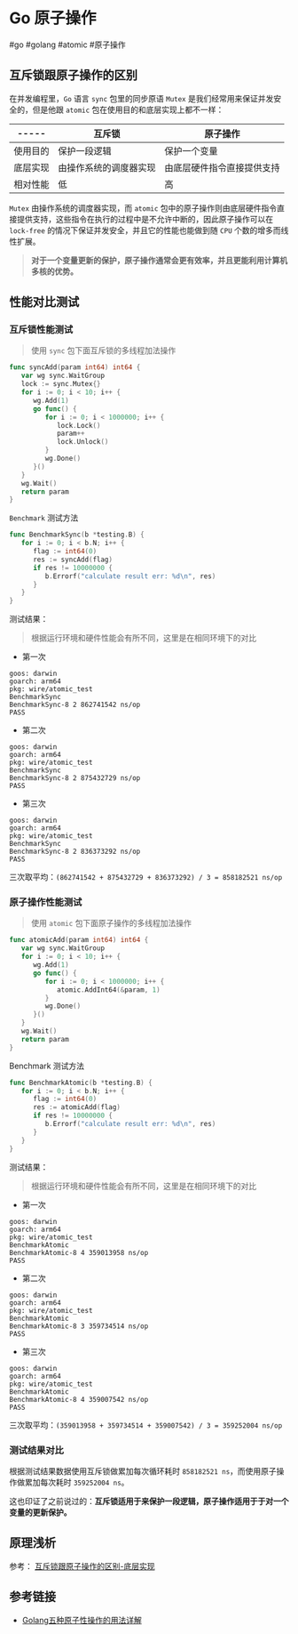 # Go 原子操作

#go #golang #atomic #原子操作 

## 互斥锁跟原子操作的区别

在并发编程里，`Go` 语言 `sync` 包里的同步原语 `Mutex` 是我们经常用来保证并发安全的，但是他跟 `atomic` 包在使用目的和底层实现上都不一样：

| -----   | 互斥锁                 | 原子操作                   |
| ------- | ---------------------- | -------------------------- |
| 使用目的 | 保护一段逻辑           | 保护一个变量               |
| 底层实现 | 由操作系统的调度器实现 | 由底层硬件指令直接提供支持 |
| 相对性能 | 低                     | 高                         |

`Mutex` 由操作系统的调度器实现，而 `atomic` 包中的原子操作则由底层硬件指令直接提供支持，这些指令在执行的过程中是不允许中断的，因此原子操作可以在 `lock-free` 的情况下保证并发安全，并且它的性能也能做到随 `CPU` 个数的增多而线性扩展。

> **对于一个变量更新的保护，原子操作通常会更有效率，并且更能利用计算机多核的优势。**

## 性能对比测试

### 互斥锁性能测试

> 使用 `sync` 包下面互斥锁的多线程加法操作

```go
func syncAdd(param int64) int64 {  
   var wg sync.WaitGroup  
   lock := sync.Mutex{}  
   for i := 0; i < 10; i++ {  
      wg.Add(1)  
      go func() {  
         for i := 0; i < 1000000; i++ {  
            lock.Lock()  
            param++  
            lock.Unlock()  
         }  
         wg.Done()  
      }()  
   }  
   wg.Wait()  
   return param  
}
```

`Benchmark` 测试方法

```go
func BenchmarkSync(b *testing.B) {  
   for i := 0; i < b.N; i++ {  
      flag := int64(0)  
      res := syncAdd(flag)  
      if res != 10000000 {  
         b.Errorf("calculate result err: %d\n", res)  
      }  
   }  
}
```

测试结果：

> 根据运行环境和硬件性能会有所不同，这里是在相同环境下的对比

- 第一次
```shell
goos: darwin
goarch: arm64
pkg: wire/atomic_test
BenchmarkSync
BenchmarkSync-8 2 862741542 ns/op
PASS
```
- 第二次
```shell
goos: darwin
goarch: arm64
pkg: wire/atomic_test
BenchmarkSync
BenchmarkSync-8 2 875432729 ns/op
PASS
```
- 第三次
```shell
goos: darwin
goarch: arm64
pkg: wire/atomic_test
BenchmarkSync
BenchmarkSync-8 2 836373292 ns/op
PASS
```

三次取平均：`(862741542 + 875432729 + 836373292) / 3 = 858182521 ns/op`

### 原子操作性能测试

> 使用 `atomic` 包下面原子操作的多线程加法操作

```go
func atomicAdd(param int64) int64 {  
   var wg sync.WaitGroup  
   for i := 0; i < 10; i++ {  
      wg.Add(1)  
      go func() {  
         for i := 0; i < 1000000; i++ {  
            atomic.AddInt64(&param, 1)  
         }  
         wg.Done()  
      }()  
   }  
   wg.Wait()  
   return param  
}
```

Benchmark 测试方法

```go
func BenchmarkAtomic(b *testing.B) {  
   for i := 0; i < b.N; i++ {  
      flag := int64(0)  
      res := atomicAdd(flag)  
      if res != 10000000 {  
         b.Errorf("calculate result err: %d\n", res)  
      }  
   }  
}
```

测试结果：

> 根据运行环境和硬件性能会有所不同，这里是在相同环境下的对比

- 第一次
```shell
goos: darwin
goarch: arm64
pkg: wire/atomic_test
BenchmarkAtomic
BenchmarkAtomic-8 4 359013958 ns/op
PASS
```
- 第二次
```shell
goos: darwin
goarch: arm64
pkg: wire/atomic_test
BenchmarkAtomic
BenchmarkAtomic-8 3 359734514 ns/op
PASS
```
- 第三次
```shell
goos: darwin
goarch: arm64
pkg: wire/atomic_test
BenchmarkAtomic
BenchmarkAtomic-8 4 359007542 ns/op
PASS
```

三次取平均：`(359013958 + 359734514 + 359007542) / 3 = 359252004 ns/op`

### 测试结果对比

根据测试结果数据使用互斥锁做累加每次循环耗时 `858182521 ns`，而使用原子操作做累加每次耗时 `359252004 ns`。

这也印证了之前说过的：**互斥锁适用于来保护一段逻辑，原子操作适用于于对一个变量的更新保护。**

## 原理浅析

参考： [互斥锁跟原子操作的区别-底层实现](https://ormissia.github.io/posts/knowledge/2001-go/006-atomic/#%E5%BA%95%E5%B1%82%E5%AE%9E%E7%8E%B0)

## 参考链接

-   [Golang五种原子性操作的用法详解](https://zhuanlan.zhihu.com/p/412666957)